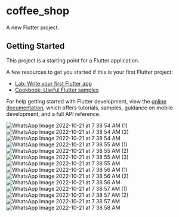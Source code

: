 # coffee_shop

A new Flutter project.

## Getting Started

This project is a starting point for a Flutter application.

A few resources to get you started if this is your first Flutter project:

- [Lab: Write your first Flutter app](https://docs.flutter.dev/get-started/codelab)
- [Cookbook: Useful Flutter samples](https://docs.flutter.dev/cookbook)

For help getting started with Flutter development, view the
[online documentation](https://docs.flutter.dev/), which offers tutorials,
samples, guidance on mobile development, and a full API reference.

![WhatsApp Image 2022-10-21 at 7 38 54 AM (1)](https://user-images.githubusercontent.com/101631697/227766521-d71e394d-8558-44f8-99b7-3e25a39ba230.jpeg)
![WhatsApp Image 2022-10-21 at 7 38 54 AM (2)](https://user-images.githubusercontent.com/101631697/227766522-6b308f57-f243-4d6a-b086-f1d6e3060c0e.jpeg)
![WhatsApp Image 2022-10-21 at 7 38 54 AM](https://user-images.githubusercontent.com/101631697/227766523-972b5dfc-194c-4ec1-8109-682f6593f134.jpeg)
![WhatsApp Image 2022-10-21 at 7 38 55 AM (1)](https://user-images.githubusercontent.com/101631697/227766524-1364168d-7a2d-4a74-a7db-1692cc8252e2.jpeg)
![WhatsApp Image 2022-10-21 at 7 38 55 AM (2)](https://user-images.githubusercontent.com/101631697/227766526-4aecb2a0-ed43-4595-889b-26526e829705.jpeg)
![WhatsApp Image 2022-10-21 at 7 38 55 AM (3)](https://user-images.githubusercontent.com/101631697/227766527-2041a366-01a8-47ca-b0f3-a2022fc4cbe2.jpeg)
![WhatsApp Image 2022-10-21 at 7 38 55 AM](https://user-images.githubusercontent.com/101631697/227766528-07fd2581-cf9c-4990-a4fd-28ef8770576a.jpeg)
![WhatsApp Image 2022-10-21 at 7 38 56 AM (1)](https://user-images.githubusercontent.com/101631697/227766530-e9aceea7-6334-41a5-a578-cb745e80a8a3.jpeg)
![WhatsApp Image 2022-10-21 at 7 38 56 AM (2)](https://user-images.githubusercontent.com/101631697/227766532-60a7915c-56df-4826-8a3b-9a4debecb774.jpeg)
![WhatsApp Image 2022-10-21 at 7 38 56 AM](https://user-images.githubusercontent.com/101631697/227766533-c451ebce-8c07-4f48-bd95-57bb23ce8ca0.jpeg)
![WhatsApp Image 2022-10-21 at 7 38 57 AM (1)](https://user-images.githubusercontent.com/101631697/227766534-957f0cce-00ef-4b1e-89b2-0d7e7f7d98b3.jpeg)
![WhatsApp Image 2022-10-21 at 7 38 57 AM (2)](https://user-images.githubusercontent.com/101631697/227766535-5a92023f-9c91-4b82-b2e8-5bb551313e06.jpeg)
![WhatsApp Image 2022-10-21 at 7 38 57 AM](https://user-images.githubusercontent.com/101631697/227766536-b669cddc-eb36-4844-b82e-1cc434c4ce86.jpeg)
![WhatsApp Image 2022-10-21 at 7 38 58 AM](https://user-images.githubusercontent.com/101631697/227766537-a41c8a1b-4e64-4e8c-9612-93d15aacba59.jpeg)

